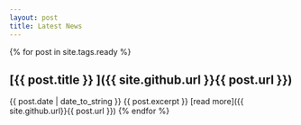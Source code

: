 ```yaml
---
layout: post
title: Latest News
---
```

{% for post in site.tags.ready %}

## [{{ post.title }} ]({{ site.github.url }}{{ post.url }})
{{ post.date | date_to_string }}
  {{ post.excerpt }}
[read more]({{ site.github.url}}{{ post.url }})
{% endfor %}
